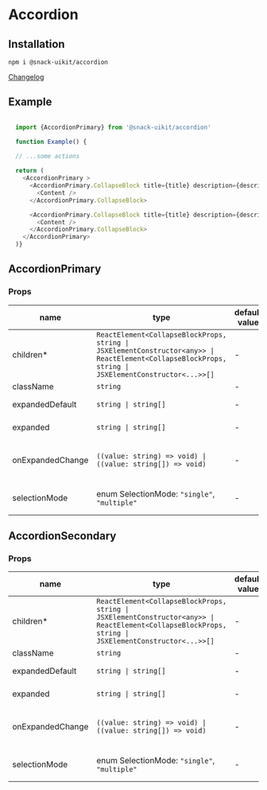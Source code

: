 # Accordion

## Installation
`npm i @snack-uikit/accordion`

[Changelog](./CHANGELOG.md)

## Example 

```typescript

  import {AccordionPrimary} from '@snack-uikit/accordion'

  function Example() {
  
  // ...some actions

  return (
    <AccordionPrimary >
      <AccordionPrimary.CollapseBlock title={title} description={description} actions={actions}>
        <Content />
      </AccordionPrimary.CollapseBlock>

      <AccordionPrimary.CollapseBlock title={title} description={description} actions={actions}>
        <Content />
      </AccordionPrimary.CollapseBlock>
    </AccordionPrimary>
  )}
```



[//]: DOCUMENTATION_SECTION_START
[//]: THIS_SECTION_IS_AUTOGENERATED_PLEASE_DONT_EDIT_IT
## AccordionPrimary
### Props
| name | type | default value | description |
|------|------|---------------|-------------|
| children* | `ReactElement<CollapseBlockProps, string \| JSXElementConstructor<any>> \| ReactElement<CollapseBlockProps, string \| JSXElementConstructor<...>>[]` | - | Вложенный контент |
| className | `string` | - | CSS-класс |
| expandedDefault | `string \| string[]` | - | Начальное состояние |
| expanded | `string \| string[]` | - | Controlled состояние |
| onExpandedChange | `((value: string) => void) \| ((value: string[]) => void)` | - | Controlled обработчик измения состояния |
| selectionMode | enum SelectionMode: `"single"`, `"multiple"` | - | Режим работы аккордиона |
## AccordionSecondary
### Props
| name | type | default value | description |
|------|------|---------------|-------------|
| children* | `ReactElement<CollapseBlockProps, string \| JSXElementConstructor<any>> \| ReactElement<CollapseBlockProps, string \| JSXElementConstructor<...>>[]` | - | Вложенный контент |
| className | `string` | - | CSS-класс |
| expandedDefault | `string \| string[]` | - | Начальное состояние |
| expanded | `string \| string[]` | - | Controlled состояние |
| onExpandedChange | `((value: string) => void) \| ((value: string[]) => void)` | - | Controlled обработчик измения состояния |
| selectionMode | enum SelectionMode: `"single"`, `"multiple"` | - | Режим работы аккордиона |


[//]: DOCUMENTATION_SECTION_END
